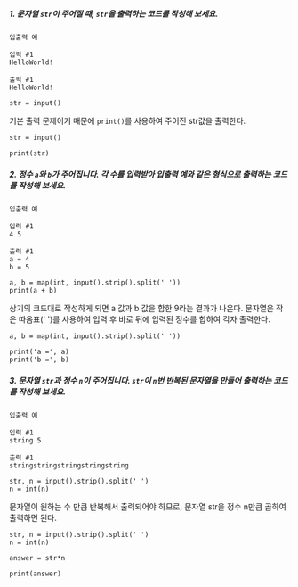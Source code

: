 ##### 1. 문자열 `str`이 주어질 때, `str`을 출력하는 코드를 작성해 보세요.

```
입출력 예

입력 #1
HelloWorld!

출력 #1
HelloWorld!
```

```
str = input()
```

기본 출력 문제이기 때문에 `print()`를 사용하여 주어진 str값을 출력한다.

```
str = input()

print(str)
```

##### 2. 정수 `a`와 `b`가 주어집니다. 각 수를 입력받아 입출력 예와 같은 형식으로 출력하는 코드를 작성해 보세요.

```
입출력 예

입력 #1
4 5

출력 #1
a = 4
b = 5
```

```
a, b = map(int, input().strip().split(' '))
print(a + b)
```

상기의 코드대로 작성하게 되면 a 값과 b 값을 합한 9라는 결과가 나온다.
문자열은 작은 따옴표(' ')를 사용하여 입력 후 바로 뒤에 입력된 정수를 합하여 각자 출력한다.


```
a, b = map(int, input().strip().split(' '))

print('a =', a)
print('b =', b)
```

##### 3. 문자열 `str`과 정수 `n`이 주어집니다. `str`이 `n`번 반복된 문자열을 만들어 출력하는 코드를 작성해 보세요.

```
입출력 예

입력 #1
string 5

출력 #1
stringstringstringstringstring
```
```
str, n = input().strip().split(' ')
n = int(n)
```

문자열이 원하는 수 만큼 반복해서 출력되어야 하므로, 문자열 str을 정수 n만큼 곱하여 출력하면 된다.

```
str, n = input().strip().split(' ')
n = int(n)

answer = str*n

print(answer)
```

